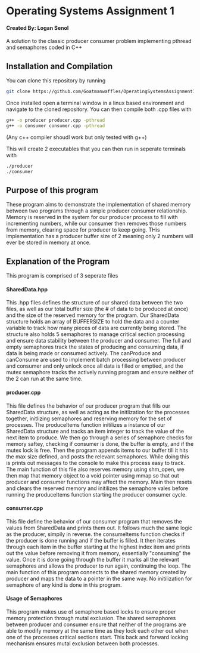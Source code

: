 # Operating Systems Assignment 1
#### Created By: Logan Senol

A solution to the classic producer consumer problem implementing pthread and semaphores coded in C++


## Installation and Compilation
You can clone this repository by running
```bash
git clone https://github.com/Goatmanwaffles/OperatingSystemsAssignment1
```

Once installed open a terminal window in a linux based environment and navigate to the cloned repository. You can then compile both .cpp files with

```bash
g++ -o producer producer.cpp -pthread
g++ -o consumer consumer.cpp -pthread
```
(Any c++ compiler shoudl work but only tested with g++)

This will create 2 executables that you can then run in seperate terminals with
```bash
./producer
./consumer
```

## Purpose of this program
These program aims to demonstrate the implementation of shared memory between two programs through a simple producer consumer relationship. Memory is reserved in the system for our producer process to fill with incrementing numbers, while our consumer then removes those numbers from memory, clearing space for producer to keep going. THis implementation has a producer buffer size of 2 meaning only 2 numbers will ever be stored in memory at once.

## Explanation of the Program
This program is comprised of 3 seperate files
#### SharedData.hpp
This .hpp files defines the structure of our shared data between the two files, as well as our total buffer size (the # of data to be produced at once) and the size of the reserved memory for the program. Our SharedData structure holds an array of BUFFERSIZE to hold the data and a counter variable to track how many pieces of data are currently being stored. The structure also holds 5 semaphores to manage critical section processing and ensure data stability between the producer and consumer. The full and empty semaphores track the states of producing and consuming data, if data is being made or consumed actively. The canProduce and canConsume are used to implement batch processing between producer and consumer and only unlock once all data is filled or emptied, and the mutex semaphore tracks the actively running program and ensure neither of the 2 can run at the same time.

#### producer.cpp
This file defines the behavior of our producer program that fills our SharedData structure, as well as acting as the initlization for the processes together, initlizing semaphores and reserving memory for the set of processes. The produceItems function initilizes a instance of our SharedData structure and tracks an item integer to track the value of the next item to produce. We then go through a series of semaphore checks for memory saftey, checking if consumer is done, the buffer is empty, and if the mutex lock is free. Then the program appends items to our buffer till it hits the max size defined, and posts the relevant semaphores. While doing this is prints out messages to the console to make this process easy to track. The main function of this file also reserves memory using shm_open, we then map that memory object to a void pointer using mmap so that out producer and consumer functions may affect the memory. Main then resets and clears the reserved memory and initilizes the semaphore vales before running the produceItems function starting the producer consumer cycle.

#### consumer.cpp
This file define the behavior of our consumer program that removes the values from SharedData and prints them out. It follows much the same logic as the producer, simpily in reverse. the consumeItems function checks if the producer is done running and if the buffer is filled. It then iterates through each item in the buffer starting at the highest index item and prints out the value before removing it from memory, essentially "consuming" the value. Once it is done going through the buffer it marks all the relevant semaphores and allows the producer to run again, continuing the loop. The main function of this program connects to the shared memory created by producer and maps the data to a pointer in the same way. No initilization for semaphore of any kind is done in this program.  

#### Usage of Semaphores
This program makes use of semaphore based locks to ensure proper memory protection through mutal exclusion. The shared semaphores between producer and consumer ensure that neither of the programs are able to modify memory at the same time as they lock each other out when one of the processes critical sections start. This back and forward locking mechanism ensures mutal exclusion between both processes.
